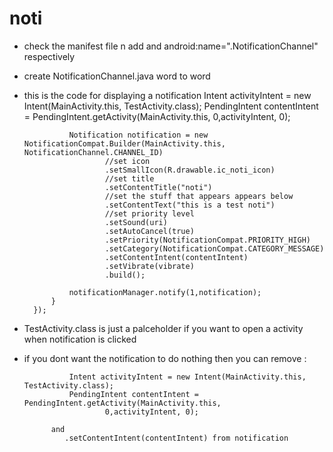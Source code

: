 # noti

* check the manifest file n add <uses-permission android:name="android.permission.VIBRATE"/> and android:name=".NotificationChannel" respectively

* create NotificationChannel.java word to word

* this is the code for displaying a notification
    Intent activityIntent = new Intent(MainActivity.this, TestActivity.class);
                PendingIntent contentIntent = PendingIntent.getActivity(MainActivity.this,
                        0,activityIntent, 0);

                Notification notification = new NotificationCompat.Builder(MainActivity.this, NotificationChannel.CHANNEL_ID)
                        //set icon
                        .setSmallIcon(R.drawable.ic_noti_icon)
                        //set title
                        .setContentTitle("noti")
                        //set the stuff that appears appears below
                        .setContentText("this is a test noti")
                        //set priority level
                        .setSound(uri)
                        .setAutoCancel(true)
                        .setPriority(NotificationCompat.PRIORITY_HIGH)
                        .setCategory(NotificationCompat.CATEGORY_MESSAGE)
                        .setContentIntent(contentIntent)
                        .setVibrate(vibrate)
                        .build();

                notificationManager.notify(1,notification);
            }
        });
        
* TestActivity.class is just a palceholder if you want to open a activity when notification is clicked

* if you dont want the notification to do nothing then you can remove :
                
                Intent activityIntent = new Intent(MainActivity.this, TestActivity.class);
                PendingIntent contentIntent = PendingIntent.getActivity(MainActivity.this,
                        0,activityIntent, 0);
                        
            and
               .setContentIntent(contentIntent) from notification
